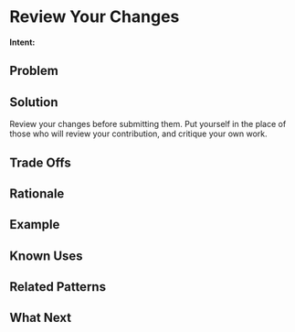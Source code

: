 # Review Your Changes

**Intent:** 

## Problem



## Solution

Review your changes before submitting them. Put yourself in the place of those
who will review your contribution, and critique your own work.

## Trade Offs



## Rationale


## Example


## Known Uses



## Related Patterns



## What Next


